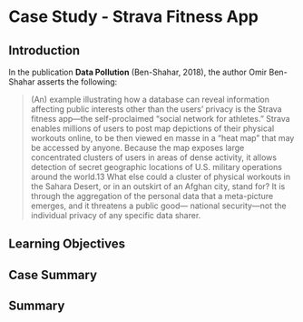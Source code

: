 # Case Study - Strava Fitness App

## Introduction
In the publication __Data Pollution__ (Ben-Shahar, 2018), the author Omir Ben-Shahar asserts the following:

> (An) example illustrating how a database can reveal information affecting public interests other than the users’ privacy is the Strava fitness app—the
self-proclaimed “social network for athletes.” Strava enables millions of users to
post map depictions of their physical workouts online, to be then viewed en
masse in a “heat map” that may be accessed by anyone. Because the map exposes large concentrated clusters of users in areas of dense activity, it allows
detection of secret geographic locations of U.S. military operations around the
world.13 What else could a cluster of physical workouts in the Sahara Desert, or
in an outskirt of an Afghan city, stand for? It is through the aggregation of the
personal data that a meta-picture emerges, and it threatens a public good—
national security—not the individual privacy of any specific data sharer.

## Learning Objectives

## Case Summary

## Summary

